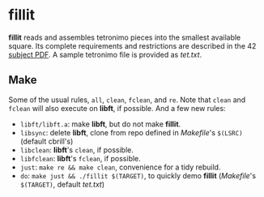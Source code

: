 fillit
===
**fillit** reads and assembles tetronimo pieces into the smallest available square. Its complete requirements and restrictions are described in the 42 [subject PDF](https://github.com/DamianDominoDavis/fillit/blob/master/fillit.en.pdf). A sample tetronimo file is provided as *tet.txt*.

Make
---
Some of the usual rules, `all`, `clean`, `fclean`, and `re`. Note that `clean` and `fclean` will also execute on **libft**, if possible. And a few new rules:

- `libft/libft.a`: make **libft**, but do not make **fillit**.
- `libsync`: delete **libft**, clone from repo defined in *Makefile*'s `$(LSRC)` (default cbrill's)
- `libclean`: **libft**'s `clean`, if possible.
- `libfclean`: **libft**'s `fclean`, if possible.
- `just`: `make re && make clean`, convenience for a tidy rebuild.
- `do`: `make just && ./fillit $(TARGET)`, to quickly demo **fillit** (*Makefile*'s `$(TARGET)`, default *tet.txt*)
